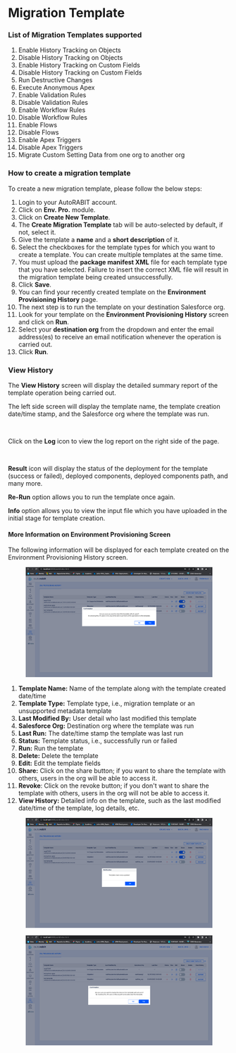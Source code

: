 # Migration Template

### List of Migration Templates supported <a href="#list-of-migration-templates-supported" id="list-of-migration-templates-supported"></a>

1. Enable History Tracking on Objects
2. Disable History Tracking on Objects
3. Enable History Tracking on Custom Fields
4. Disable History Tracking on Custom Fields
5. Run Destructive Changes
6. Execute Anonymous Apex
7. Enable Validation Rules
8. Disable Validation Rules
9. Enable Workflow Rules
10. Disable Workflow Rules
11. Enable Flows
12. Disable Flows
13. Enable Apex Triggers
14. Disable Apex Triggers
15. Migrate Custom Setting Data from one org to another org

### How to create a migration template <a href="#how-to-create-a-migration-template" id="how-to-create-a-migration-template"></a>

To create a new migration template, please follow the below steps:

1. Login to your AutoRABIT account.
2. Click on **Env. Pro.** module.
3. Click on **Create New Template**.
4. The **Create Migration Template** tab will be auto-selected by default, if not, select it.
5. Give the template a **name** and a **short description** of it.
6. Select the checkboxes for the template types for which you want to create a template. You can create multiple templates at the same time.&#x20;
7. You must upload the **package manifest XML** file for each template type that you have selected. Failure to insert the correct XML file will result in the migration template being created unsuccessfully.
8. Click **Save**.
9. You can find your recently created template on the **Environment Provisioning History** page.
10. The next step is to run the template on your destination Salesforce org.
11. Look for your template on the **Environment Provisioning History** screen and click on **Run**.
12. Select your **destination org** from the dropdown and enter the email address(es) to receive an email notification whenever the operation is carried out.
13. Click **Run**.

### View History <a href="#view-history" id="view-history"></a>

The **View History** screen will display the detailed summary report of the template operation being carried out.

The left side screen will display the template name, the template creation date/time stamp, and the Salesforce org where the template was run.

<figure><img src="https://cdn.document360.io/8711f4e7-c040-4616-aac9-d947f87e4619/Images/Documentation/image-1616328277736.png" alt=""><figcaption></figcaption></figure>

Click on the **Log** icon to view the log report on the right side of the page.

<figure><img src="https://cdn.document360.io/8711f4e7-c040-4616-aac9-d947f87e4619/Images/Documentation/image-1616328449188.png" alt=""><figcaption></figcaption></figure>

**Result** icon will display the status of the deployment for the template (success or failed), deployed components, deployed components path, and many more.&#x20;

**Re-Run** option allows you to run the template once again.&#x20;

**Info** option allows you to view the input file which you have uploaded in the initial stage for template creation.

#### More Information on Environment Provisioning Screen

The following information will be displayed for each template created on the Environment Provisioning History screen.

<figure><img src="../../../../../.gitbook/assets/image.png" alt=""><figcaption></figcaption></figure>

1. **Template Name:** Name of the template along with the template created date/time
2. **Template Type:** Template type, i.e., migration template or an unsupported metadata template
3. **Last Modified By:** User detail who last modified this template&#x20;
4. **Salesforce Org:** Destination org where the template was run
5. **Last Run:** The date/time stamp the template was last run
6. **Status:** Template status, i.e., successfully run or failed
7. **Run:** Run the template
8. **Delete:** Delete the template
9. **Edit:** Edit the template fields
10. **Share:** Click on the share button; if you want to share the template with others, users in the org will be able to access it.
11. **Revoke**: Click on the revoke button; if you don't want to share the template with others, users in the org will not be able to access it.
12. **View History:** Detailed info on the template, such as the last modified date/time of the template, log details, etc.

<figure><img src="../../../../../.gitbook/assets/image (1).png" alt=""><figcaption></figcaption></figure>

<figure><img src="../../../../../.gitbook/assets/image (2).png" alt=""><figcaption></figcaption></figure>
